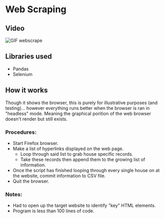 # Web Scraping
## Video
![GIF webscrape](https://github.com/JackFlexington/python_project_showcase/blob/master/webscraping/webscraping.gif)

## Libraries used
* Pandas
* Selenium

## How it works
Though it shows the browser, this is purely for illustrative purposes (and testing)... however everything runs better when the browser is ran in "headless" mode. Meaning the graphical porition of the web browser doesn't render but still exists.

### Procedures:
* Start Firefox browser.
* Make a list of hyperlinks displayed on the web page.
  * Loop through said list to grab house specific records.
  * Take these records then append them to the growing list of information.
* Once the script has finished looping through every single house on at the website, commit information to CSV file.
* Quit the browser.

### Notes:
* Had to open up the target website to identify "key" HTML elements.
* Program is less than 100 lines of code.
